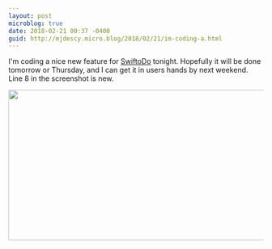 ```yaml
---
layout: post
microblog: true
date: 2018-02-21 00:37 -0400
guid: http://mjdescy.micro.blog/2018/02/21/im-coding-a.html
---
```

I'm coding a nice new feature for [SwiftoDo](https://swiftodoapp.com) tonight. Hopefully it will be done tomorrow or Thursday, and I can get it in users hands by next weekend. Line 8 in the screenshot is new.

<img src="http://mjdescy.micro.blog/uploads/2018/2cd259489d.jpg" width="600" height="298" />
